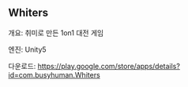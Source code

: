 ## Whiters
개요: 취미로 만든 1on1 대전 게임

엔진: Unity5

다운로드: https://play.google.com/store/apps/details?id=com.busyhuman.Whiters
